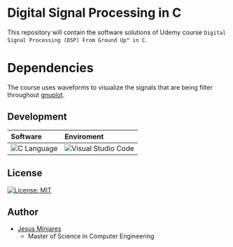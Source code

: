 # Digital Signal Processing in C 
This repository will contain the software solutions of Udemy course `Digital Signal Processing (DSP) From Ground Up™ in C`.

# Dependencies
The course uses waveforms to visualize the signals that are being filter throughout [gnuplot](http://www.gnuplot.info). 

## **Development**
|Software|Enviroment|
|  :---| :---| 
| ![C Language](https://img.shields.io/badge/Code-C-informational?style=flat&logo=C&color=003B57)| ![Visual Studio Code](https://img.shields.io/badge/Visual_Studio_Code-0078D4?style=flat&logo=visual%20studio%20code&logoColor=white&logoHeight=50&logoWidht=50) |

## **License**
[![License: MIT](https://img.shields.io/badge/License-MIT-yellow.svg)](https://opensource.org/licenses/MIT)

## **Author**
* [Jesus Minjares](https://github.com/jminjares4)
  * Master of Science in Computer Engineering
